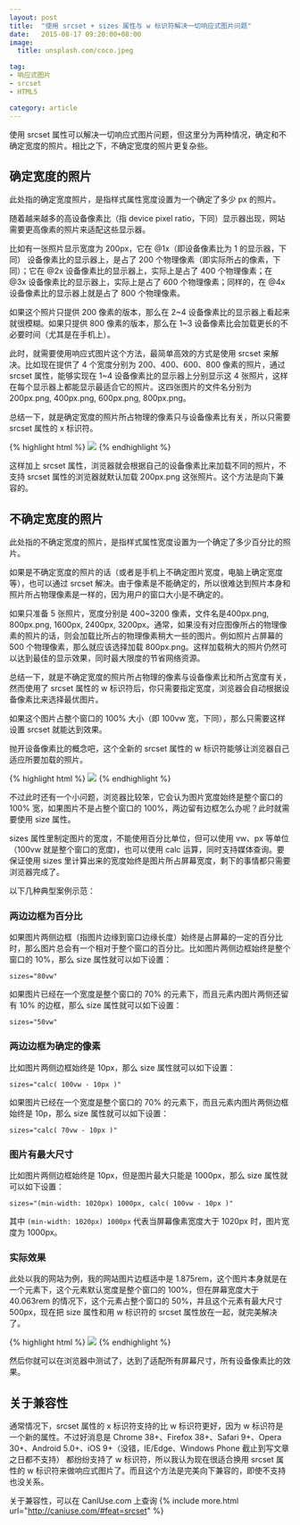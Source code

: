 ```yaml
---
layout: post
title:  "使用 srcset + sizes 属性与 w 标识符解决一切响应式图片问题"
date:   2015-08-17 09:20:00+08:00
image:
  title: unsplash.com/coco.jpeg

tag: 
- 响应式图片
- srcset
- HTML5

category: article
---
```


使用 srcset 属性可以解决一切响应式图片问题，但这里分为两种情况，确定和不确定宽度的照片。相比之下，不确定宽度的照片更复杂些。

## 确定宽度的照片

此处指的确定宽度照片，是指样式属性宽度设置为一个确定了多少 px 的照片。

随着越来越多的高设备像素比（指 device pixel ratio，下同）显示器出现，网站需要更高像素的照片来适配这些显示器。

比如有一张照片显示宽度为 200px，它在 @1x（即设备像素比为 1 的显示器，下同） 设备像素比的显示器上，是占了 200 个物理像素（即实际所占的像素，下同）；它在 @2x 设备像素比的显示器上，实际上是占了 400 个物理像素；在 @3x 设备像素比的显示器上，实际上是占了 600 个物理像素；同样的，在 @4x 设备像素比的显示器上就是占了 800 个物理像素。

如果这个照片只提供 200 像素的版本，那么在 2~4 设备像素比的显示器上看起来就很模糊。如果只提供 800 像素的版本，那么在 1~3 设备像素比会加载更长的不必要时间（尤其是在手机上）。

此时，就需要使用响应式图片这个方法，最简单高效的方式是使用 srcset 来解决。比如现在提供了 4 个宽度分别为 200、400、600、800 像素的照片，通过 srcset 属性，能够实现在 1~4 设备像素比的显示器上分别显示这 4 张照片，这样在每个显示器上都能显示最适合它的照片。这四张图片的文件名分别为 200px.png, 400px.png, 600px.png, 800px.png。

总结一下，就是确定宽度的照片所占物理的像素只与设备像素比有关，所以只需要 srcset 属性的 x 标识符。

{% highlight html %}
<img src="200px.png" srcset="400px.png 2x, 600px.png 3x, 800px.png 4x">
{% endhighlight %}

这样加上 srcset 属性，浏览器就会根据自己的设备像素比来加载不同的照片，不支持 srcset 属性的浏览器就默认加载 200px.png 这张照片。这个方法是向下兼容的。

## 不确定宽度的照片

此处指的不确定宽度的照片，是指样式属性宽度设置为一个确定了多少百分比的照片。

如果是不确定宽度的照片的话（或者是手机上不确定图片宽度，电脑上确定宽度等），也可以通过 srcset 解决。由于像素是不能确定的，所以很难达到照片本身和照片所占物理像素是一样的，因为用户的窗口大小是不确定的。

如果只准备 5 张照片，宽度分别是 400~3200 像素，文件名是400px.png, 800px.png, 1600px, 2400px, 3200px。通常，如果没有对应图像所占的物理像素的照片的话，则会加载比所占的物理像素稍大一些的图片。例如照片占屏幕的 500 个物理像素，那么就应该选择加载 800px.png。这样加载稍大的照片仍然可以达到最佳的显示效果，同时最大限度的节省网络资源。

总结一下，就是不确定宽度的照片所占物理的像素与设备像素比和所占宽度有关，然而使用了 srcset 属性的 w 标识符后，你只需要指定宽度，浏览器会自动根据设备像素比来选择最优图片。

如果这个图片占整个窗口的 100% 大小（即 100vw 宽，下同），那么只需要这样设置 srcset 就能达到效果。

抛开设备像素比的概念吧，这个全新的 srcset 属性的 w 标识符能够让浏览器自己适应所要加载的照片。

{% highlight html %}
<img src="800px.png" srcset="400px.png 400w, 800px.png 800w, 1600px.png 1600w, 2400px.png 2400w, 3200px.png 3200w">
{% endhighlight %}

不过此时还有一个小问题，浏览器比较笨，它会认为图片宽度始终是整个窗口的 100% 宽，如果图片不是占整个窗口的 100%，两边留有边框怎么办呢？此时就需要使用 size 属性。

sizes 属性里制定图片的宽度，不能使用百分比单位，但可以使用 vw、px 等单位（100vw 就是整个窗口的宽度)，也可以使用 calc 运算，同时支持媒体查询。要保证使用 sizes 里计算出来的宽度始终是图片所占屏幕宽度，剩下的事情都只需要浏览器完成了。

以下几种典型案例示范：

### 两边边框为百分比

如果图片两侧边框（指图片边缘到窗口边缘长度）始终是占屏幕的一定的百分比时，那么图片总会有一个相对于整个窗口的百分比。比如图片两侧边框始终是整个窗口的 10%，那么 size 属性就可以如下设置：

```
sizes="80vw"
```

如果图片已经在一个宽度是整个窗口的 70% 的元素下，而且元素内图片两侧还留有 10% 的边框，那么 size 属性就可以如下设置：

```
sizes="50vw"
```

### 两边边框为确定的像素

比如图片两侧边框始终是 10px，那么 size 属性就可以如下设置：

```
sizes="calc( 100vw - 10px )"
```

如果图片已经在一个宽度是整个窗口的 70% 的元素下，而且元素内图片两侧边框始终是 10p，那么 size 属性就可以如下设置：

```
sizes="calc( 70vw - 10px )"
```

### 图片有最大尺寸

比如图片两侧边框始终是 10px，但是图片最大只能是 1000px，那么 size 属性就可以如下设置：

```
sizes="(min-width: 1020px) 1000px, calc( 100vw - 10px )"
```

其中 `(min-width: 1020px) 1000px` 代表当屏幕像素宽度大于 1020px 时，图片宽度为 1000px。

### 实际效果

此处以我的网站为例，我的网站图片边框适中是 1.875rem，这个图片本身就是在一个元素下，这个元素默认宽度是整个窗口的 100%，但在屏幕宽度大于 40.063rem 的情况下，这个元素占整个窗口的 50%，并且这个元素有最大尺寸 500px，现在把 size 属性和用 w 标识符的 srcset 属性放在一起，就完美解决了。

{% highlight html %}
<img src="800px.png" srcset="400px.png 400w, 800px.png 800w, 1600px.png 1600w, 2400px.png 2400w, 3200px.png 3200w" sizes="(min-width: 1000px) calc( 500px - 1.875rem ), (min-width: 40.063rem) calc( 50vw - 1.875rem ), calc( 100vw - 1.875rem )">
{% endhighlight %}

然后你就可以在浏览器中测试了，达到了适配所有屏幕尺寸，所有设备像素比的效果。

## 关于兼容性

通常情况下，srcset 属性的 x 标识符支持的比 w 标识符更好，因为 w 标识符是一个新的属性。不过好消息是 Chrome 38+、Firefox 38+、Safari 9+、Opera 30+、Android 5.0+、iOS 9+（没错，IE/Edge、Windows Phone 截止到写文章之日都不支持） 都纷纷支持了 w 标识符，所以我认为现在很适合换用 srcset 属性的 w 标识符来做响应式图片了。而且这个方法是完美向下兼容的，即使不支持也没关系。

关于兼容性，可以在 CanIUse.com 上查询 {% include more.html url="http://caniuse.com/#feat=srcset" %}
